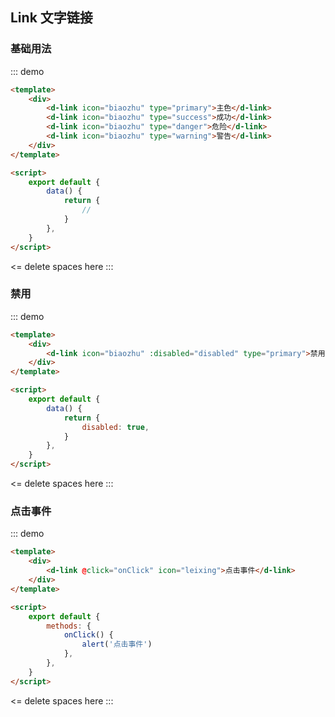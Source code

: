 ## Link 文字链接

### 基础用法

::: demo

```html
<template>
	<div>
		<d-link icon="biaozhu" type="primary">主色</d-link>
		<d-link icon="biaozhu" type="success">成功</d-link>
		<d-link icon="biaozhu" type="danger">危险</d-link>
		<d-link icon="biaozhu" type="warning">警告</d-link>
	</div>
</template>

<script>
	export default {
		data() {
			return {
				//
			}
		},
	}
</script>
```

<= delete spaces here
:::

### 禁用

::: demo

```html
<template>
	<div>
		<d-link icon="biaozhu" :disabled="disabled" type="primary">禁用</d-link>
	</div>
</template>

<script>
	export default {
		data() {
			return {
				disabled: true,
			}
		},
	}
</script>
```

<= delete spaces here
:::

### 点击事件

::: demo

```html
<template>
	<div>
		<d-link @click="onClick" icon="leixing">点击事件</d-link>
	</div>
</template>

<script>
	export default {
		methods: {
			onClick() {
				alert('点击事件')
			},
		},
	}
</script>
```

<= delete spaces here
:::
